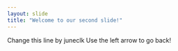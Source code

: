 ```yaml
---
layout: slide
title: "Welcome to our second slide!"
---
```

Change this line by juneclk
Use the left arrow to go back!
